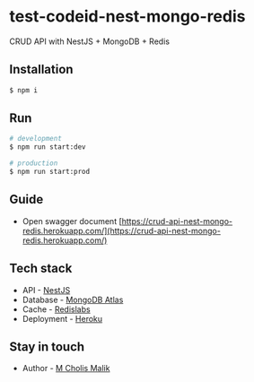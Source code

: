 # test-codeid-nest-mongo-redis

CRUD API with NestJS + MongoDB + Redis

## Installation

```bash
$ npm i
```

## Run

```bash
# development
$ npm run start:dev

# production
$ npm run start:prod
```

## Guide

- Open swagger document
  [https://crud-api-nest-mongo-redis.herokuapp.com/](https://crud-api-nest-mongo-redis.herokuapp.com/)

## Tech stack

- API - [NestJS](https://nestjs.com/)
- Database - [MongoDB Atlas](https://www.mongodb.com/cloud/atlas)
- Cache - [Redislabs](https://redislabs.com/redis-enterprise-cloud/)
- Deployment - [Heroku](https://www.heroku.com/)

## Stay in touch

- Author - [M Cholis Malik](https://www.linkedin.com/in/mcholismalik/)
